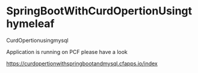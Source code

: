 # SpringBootWithCurdOpertionUsingthymeleaf
CurdOpertionusingmysql

Application is running on PCF please have a look 

https://curdopertionwithspringbootandmysql.cfapps.io/index
